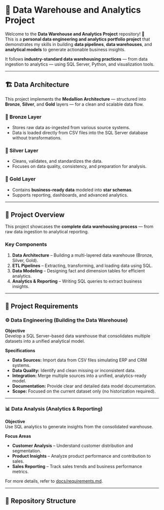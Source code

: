 # 🧠 Data Warehouse and Analytics Project

Welcome to the **Data Warehouse and Analytics Project** repository! 🚀  
This is a **personal data engineering and analytics portfolio project** that demonstrates my skills in building **data pipelines**, **data warehouses**, and **analytical models** to generate actionable business insights.  

It follows **industry-standard data warehousing practices** — from data ingestion to analytics — using SQL Server, Python, and visualization tools.

---

## 🏗️ Data Architecture

This project implements the **Medallion Architecture** — structured into **Bronze**, **Silver**, and **Gold** layers — for a clean and scalable data flow.

### 🔹 Bronze Layer
- Stores raw data as-ingested from various source systems.  
- Data is loaded directly from CSV files into the SQL Server database without transformations.

### 🔹 Silver Layer
- Cleans, validates, and standardizes the data.  
- Focuses on data quality, consistency, and preparation for analysis.

### 🔹 Gold Layer
- Contains **business-ready data** modeled into **star schemas**.  
- Supports reporting, dashboards, and advanced analytics.

---

## 📖 Project Overview

This project showcases the **complete data warehousing process** — from raw data ingestion to analytical reporting.

### Key Components
1. **Data Architecture** – Building a multi-layered data warehouse (Bronze, Silver, Gold).  
2. **ETL Pipelines** – Extracting, transforming, and loading data using SQL.  
3. **Data Modeling** – Designing fact and dimension tables for efficient analytics.  
4. **Analytics & Reporting** – Writing SQL queries to extract business insights.

---

## 🚀 Project Requirements

### ⚙️ Data Engineering (Building the Data Warehouse)

**Objective**  
Develop a SQL Server–based data warehouse that consolidates multiple datasets into a unified analytical model.

**Specifications**
- **Data Sources:** Import data from CSV files simulating ERP and CRM systems.  
- **Data Quality:** Identify and clean missing or inconsistent data.  
- **Integration:** Merge multiple sources into a unified, analytics-ready model.  
- **Documentation:** Provide clear and detailed data model documentation.  
- **Scope:** Focused on the current dataset only (no historization required).

---

### 📊 Data Analysis (Analytics & Reporting)

**Objective**  
Use SQL analytics to generate insights from the consolidated warehouse.

**Focus Areas**
- **Customer Analysis** – Understand customer distribution and segmentation.  
- **Product Insights** – Analyze product performance and contribution to sales.  
- **Sales Reporting** – Track sales trends and business performance metrics.

For more details, refer to [docs/requirements.md](docs/requirements.md).

---

## 📂 Repository Structure

